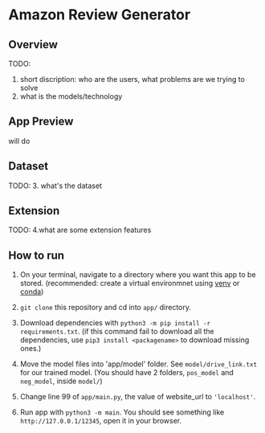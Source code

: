 # Amazon Review Generator 

## Overview
TODO: 
1. short discription: who are the users, what problems are we trying to solve
2. what is the models/technology 
## App Preview 
will do

## Dataset 
TODO:
3. what's the dataset 

## Extension 
TODO:
4.what are some extension features

## How to run 
1. On your terminal, navigate to a directory where you want this app to be stored. (recommended: create a virtual environmnet using [venv](https://docs.python.org/3/library/venv.html) or [conda](https://docs.conda.io/projects/conda/en/latest/user-guide/getting-started.html))

2. `git clone` this repository and cd into `app/` directory.

3. Download dependencies with `python3 -m pip install -r requirements.txt`. (if this command fail to download all the dependencies, use `pip3 install <packagename>` to download missing ones.)

4. Move the model files into 'app/model' folder. See `model/drive_link.txt` for our trained model. (You should have 2 folders, `pos_model` and `neg_model`, inside `model/`)

5. Change line 99 of `app/main.py`, the value of website_url to `'localhost'`.

6. Run app with `python3 -m main`. You should see something like `http://127.0.0.1/12345`, open it in your browser.

